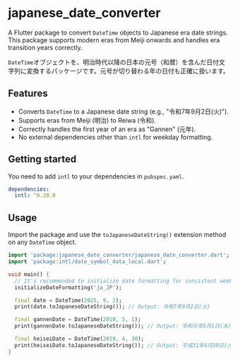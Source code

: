 # japanese_date_converter

A Flutter package to convert `DateTime` objects to Japanese era date strings.
This package supports modern eras from Meiji onwards and handles era transition years correctly.

`DateTime`オブジェクトを、明治時代以降の日本の元号（和暦）を含んだ日付文字列に変換するパッケージです。元号が切り替わる年の日付も正確に扱います。

## Features

- Converts `DateTime` to a Japanese date string (e.g., "令和7年9月2日(火)").
- Supports eras from Meiji (明治) to Reiwa (令和).
- Correctly handles the first year of an era as "Gannen" (元年).
- No external dependencies other than `intl` for weekday formatting.

## Getting started

You need to add `intl` to your dependencies in `pubspec.yaml`.

```yaml
dependencies:
  intl: ^0.20.0
```

## Usage

Import the package and use the `toJapaneseDateString()` extension method on any `DateTime` object.

```dart
import 'package:japanese_date_converter/japanese_date_converter.dart';
import 'package:intl/date_symbol_data_local.dart';

void main() {
  // It's recommended to initialize date formatting for consistent weekday names.
  initializeDateFormatting('ja_JP');

  final date = DateTime(2025, 9, 2);
  print(date.toJapaneseDateString()); // Output: 令和7年9月2日(火)

  final gannenDate = DateTime(2019, 5, 1);
  print(gannenDate.toJapaneseDateString()); // Output: 令和元年5月1日(水)

  final heiseiDate = DateTime(2019, 4, 30);
  print(heiseiDate.toJapaneseDateString()); // Output: 平成31年4月30日(火)
}
```